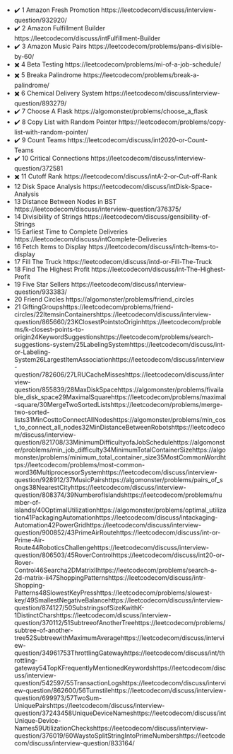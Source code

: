 - :heavy_check_mark: 1 Amazon Fresh Promotion https://leetcodecom/discuss/interview-question/932920/
- :heavy_check_mark: 2 Amazon Fulfillment Builder https://leetcodecom/discuss/intFulfillment-Builder
- :heavy_check_mark: 3 Amazon Music Pairs https://leetcodecom/problems/pans-divisible-by-60/
- :heavy_multiplication_x: 4 Beta Testing https://leetcodecom/problems/mi-of-a-job-schedule/
- :heavy_multiplication_x: 5 Breaka Palindrome https://leetcodecom/problems/break-a-palindrome/
- :heavy_multiplication_x: 6 Chemical Delivery System https://leetcodecom/discuss/interview-question/893279/
- :heavy_check_mark: 7 Choose A Flask https://algomonster/problems/choose_a_flask
- :heavy_check_mark: 8 Copy List with Random Pointer https://leetcodecom/problems/copy-list-with-random-pointer/
- :heavy_check_mark: 9 Count Teams https://leetcodecom/discuss/int2020-or-Count-Teams
- :heavy_check_mark: 10 Critical Connections https://leetcodecom/discuss/interview-question/372581
- :heavy_multiplication_x: 11 Cutoff Rank https://leetcodecom/discuss/intA-2-or-Cut-off-Rank
- 12 Disk Space Analysis https://leetcodecom/discuss/intDisk-Space-Analysis
- 13 Distance Between Nodes in BST https://leetcodecom/discuss/interview-question/376375/
- 14 Divisibility of Strings https://leetcodecom/discuss/gensibility-of-Strings
- 15 Earliest Time to Complete Deliveries https://leetcodecom/discuss/intComplete-Deliveries
- 16 Fetch Items to Display https://leetcodecom/discuss/intch-Items-to-display
- 17 Fill The Truck https://leetcodecom/discuss/intd-or-Fill-The-Truck
- 18 Find The Highest Profit https://leetcodecom/discuss/int-The-Highest-Profit
- 19 Five Star Sellers https://leetcodecom/discuss/interview-question/933383/
- 20 Friend Circles https://algomonster/problems/friend_circles
- 21 GiftingGroupshttps://leetcodecom/problems/friend-circles/22ItemsinContainershttps://leetcodecom/discuss/interview-question/865660/23KClosestPointstoOriginhttps://leetcodecom/problems/k-closest-points-to-origin24KeywordSuggestionshttps://leetcodecom/problems/search-suggestions-system/25LabelingSystemhttps://leetcodecom/discuss/int-or-Labeling-System26LargestItemAssociationhttps://leetcodecom/discuss/interview-question/782606/27LRUCacheMisseshttps://leetcodecom/discuss/interview-question/855839/28MaxDiskSpacehttps://algomonster/problems/fivailable_disk_space29MaximalSquarehttps://leetcodecom/problems/maximal-square/30MergeTwoSortedListshttps://leetcodecom/problems/merge-two-sorted-lists31MinCosttoConnectAllNodeshttps://algomonster/problems/min_cost_to_connect_all_nodes32MinDistanceBetweenRobotshttps://leetcodecom/discuss/interview-question/821708/33MinimumDifficultyofaJobSchedulehttps://algomonster/problems/min_job_difficulty34MinimumTotalContainerSizehttps://algomonster/problems/minimum_total_container_size35MostCommonWordhttps://leetcodecom/problems/most-common-word36MultiprocessorSystemhttps://leetcodecom/discuss/interview-question/928912/37MusicPairshttps://algomonster/problems/pairs_of_songs38NearestCityhttps://leetcodecom/discuss/interview-question/808374/39NumberofIslandshttps://leetcodecom/problems/number-of-islands/40OptimalUtilizationhttps://algomonster/problems/optimal_utilization41PackagingAutomationhttps://leetcodecom/discuss/intackaging-Automation42PowerGridhttps://leetcodecom/discuss/interview-question/900852/43PrimeAirRoutehttps://leetcodecom/discuss/int-or-Prime-Air-Route44RoboticsChallengehttps://leetcodecom/discuss/interview-question/806503/45RoverControlhttps://leetcodecom/discuss/int20-or-Rover-Control46Searcha2DMatrixIIhttps://leetcodecom/problems/search-a-2d-matrix-ii47ShoppingPatternshttps://leetcodecom/discuss/intr-Shopping-Patterns48SlowestKeyPresshttps://leetcodecom/problems/slowest-key/49SmallestNegativeBalancehttps://leetcodecom/discuss/interview-question/874127/50SubstringsofSizeKwithK-1DistinctCharshttps://leetcodecom/discuss/interview-question/370112/51SubtreeofAnotherTreehttps://leetcodecom/problems/subtree-of-another-tree52SubtreewithMaximumAveragehttps://leetcodecom/discuss/interview-question/34961753ThrottlingGatewayhttps://leetcodecom/discuss/int/throttling-gateway54TopKFrequentlyMentionedKeywordshttps://leetcodecom/discuss/interview-question/542597/55TransactionLogshttps://leetcodecom/discuss/interview-question/862600/56Turnstilehttps://leetcodecom/discuss/interview-question/699973/57TwoSum-UniquePairshttps://leetcodecom/discuss/interview-question/37243458UniqueDeviceNameshttps://leetcodecom/discuss/intUnique-Device-Names59UtilizationCheckshttps://leetcodecom/discuss/interview-question/376019/60WaystoSplitStringIntoPrimeNumbershttps://leetcodecom/discuss/interview-question/833164/